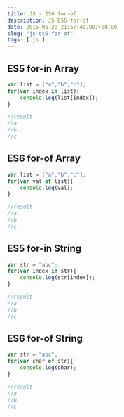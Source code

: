 ```yaml
---
title: JS - ES6 for-of
description: JS ES6 for-of
date: 2015-06-28 21:57:40.807+08:00
slug: "js-es6-for-of"
tags: [ js ]
---
```


## ES5 for-in Array

```js
var list = ["a","b","c"];  
for(var index in list){  
    console.log(list[index]);
}

//result
//a
//b
//c
```

## ES6 for-of Array

```js
var list = ["a","b","c"];  
for(var val of list){  
    console.log(val);
}

//result
//a
//b
//c
```

## ES5 for-in String

```js
var str = "abc";  
for(var index in str){  
    console.log(str[index]);
}

//result
//a
//b
//c
```

## ES6 for-of String

```js
var str = "abc";  
for(var char of str){  
    console.log(char);
}

//result
//a
//b
//c
```